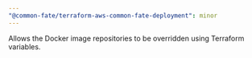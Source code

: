 ```yaml
---
"@common-fate/terraform-aws-common-fate-deployment": minor
---
```


Allows the Docker image repositories to be overridden using Terraform variables.
